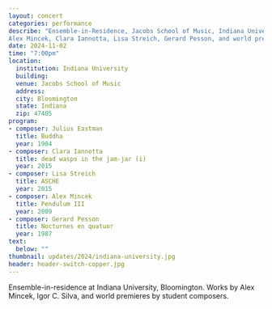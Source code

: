 ```yaml
---
layout: concert
categories: performance
describe: "Ensemble-in-Residence, Jacobs School of Music, Indiana University. Works by Julius Eastman,
Alex Mincek, Clara Iannotta, Lisa Streich, Gerard Pesson, and world premieres by student composers."
date: 2024-11-02
time: "7:00pm"
location:
  institution: Indiana University
  building: 
  venue: Jacobs School of Music
  address: 
  city: Bloomington
  state: Indiana
  zip: 47405
program:
- composer: Julius Eastman
  title: Buddha
  year: 1984
- composer: Clara Iannotta
  title: dead wasps in the jam-jar (i)
  year: 2015
- composer: Lisa Streich
  title: ASCHE
  year: 2015
- composer: Alex Mincek
  title: Pendulum III
  year: 2009
- composer: Gerard Pesson
  title: Nocturnes en quatuor
  year: 1987
text:
  below: ""
thumbnail: updates/2024/indiana-university.jpg
header: header-switch-copper.jpg
---
```


Ensemble-in-residence at Indiana University, Bloomington. Works by Alex Mincek, Igor C. Silva, and world premieres by student composers.
